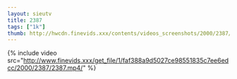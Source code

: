 ```yaml
--- 
layout: sieutv
title: 2387
tags: ["1k"]
thumb: http://hwcdn.finevids.xxx/contents/videos_screenshots/2000/2387/preview.mp4.jpg
---
```

{% include video src="http://www.finevids.xxx/get_file/1/faf388a9d5027ce98551835c7ee6edcc/2000/2387/2387.mp4/" %} 
